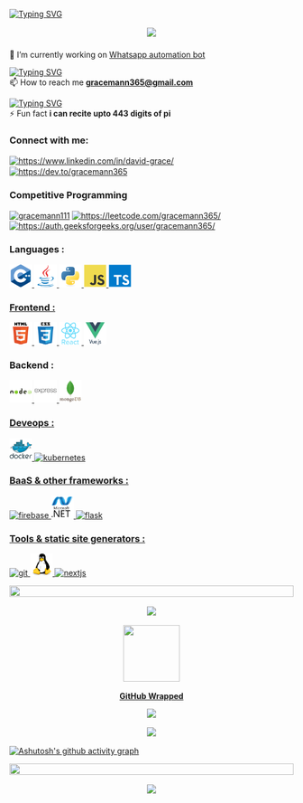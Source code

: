 <a href="https://git.io/typing-svg"><img src="https://readme-typing-svg.demolab.com?font=Fira+Code&weight=600&size=26&duration=2500&pause=250&color=1EF723&multiline=false&width=700&lines=Hi+I'm+David+Grace+🧑‍💻;I like+breaking my limits+ hence I code !" 
alt="Typing SVG" /></a>

<div align="center">
<img src="https://rishavanand.github.io/static/images/greetings.gif" align="center" style="width: 50%" />
</div>  

<h3 align="right"> </h3>

 🔭 I’m currently working on 
[Whatsapp automation bot](https://github.com/gracemann365/Whatsapp-Automation-Bot)

<a href="https://git.io/typing-svg"><img src="https://readme-typing-svg.demolab.com?font=Fira+Code&weight=300&size=15&duration=3250&pause=300&color=C5F781&width=550&lines=%F0%9F%8C%B1+I%E2%80%99m+currently+learning+**Full+Stack+Development+and+DSA**" alt="Typing SVG" /></a><br>
📫 How to reach me **gracemann365@gmail.com**<br>

<a href="https://git.io/typing-svg"><img src="https://readme-typing-svg.demolab.com?font=Fira+Code&weight=300&size=15&duration=3000&pause=250&color=E832F7&width=550&lines=%F0%9F%92%AC+Ask+me+about+Full+Stack+Development" alt="Typing SVG" /></a><br>
⚡ Fun fact **i can recite upto 443 digits of pi**

<h3 align="left">Connect with me:</h3>
<p align="left">
<a href="https://linkedin.com/in/https://www.linkedin.com/in/david-grace/" target="blank"><img align="center" src="https://raw.githubusercontent.com/rahuldkjain/github-profile-readme-generator/master/src/images/icons/Social/linked-in-alt.svg" alt="https://www.linkedin.com/in/david-grace/" height="30" width="40" /></a>
<!--                                                                                                                                                            -->
<a href="https://dev.to/https://dev.to/gracemann365" target="blank"><img align="center" src="https://raw.githubusercontent.com/rahuldkjain/github-profile-readme-generator/master/src/images/icons/Social/devto.svg" alt="https://dev.to/gracemann365" height="30" width="40" /></a></p>

 
<h3 align="left">Competitive Programming </h3>
<a href="https://codeforces.com/profile/gracemann111" target="blank"><img align="center" src="https://raw.githubusercontent.com/rahuldkjain/github-profile-readme-generator/master/src/images/icons/Social/codeforces.svg" alt="gracemann111" height="30" width="40" /></a>
<!--                                                                                                                                                            -->    
<a href="https://www.leetcode.com/https://leetcode.com/gracemann365/" target="blank"><img align="center" src="https://raw.githubusercontent.com/rahuldkjain/github-profile-readme-generator/master/src/images/icons/Social/leet-code.svg" alt="https://leetcode.com/gracemann365/" height="30" width="40" /></a>
<!--                                                                                                                                                            -->
<a href="https://auth.geeksforgeeks.org/user/https://auth.geeksforgeeks.org/user/gracemann365/" target="blank"><img align="center" src="https://raw.githubusercontent.com/rahuldkjain/github-profile-readme-generator/master/src/images/icons/Social/geeks-for-geeks.svg" alt="https://auth.geeksforgeeks.org/user/gracemann365/" height="30" width="40" /></a>
<!--                                                                                                                                                            -->
<h3 align="left">Languages : </h3>
<p align="left"> <a href="https://www.w3schools.com/cpp/" target="_blank" rel="noreferrer">
<img src="https://raw.githubusercontent.com/devicons/devicon/master/icons/cplusplus/cplusplus-original.svg" alt="cplusplus" width="40" height="40"/>
<!--                                                                                                                                                            -->
</a> <a href="https://www.java.com" target="_blank" rel="noreferrer"> <img src="https://raw.githubusercontent.com/devicons/devicon/master/icons/java/java-original.svg" alt="java" width="40" height="40"/> 
<!--                                                                                                                                                            -->
</a> <a href="https://www.python.org" target="_blank" rel="noreferrer"> <img src="https://raw.githubusercontent.com/devicons/devicon/master/icons/python/python-original.svg" alt="python" width="40" height="40"/>
<!--                                                                                                                                                            -->     
</a> <a href="https://developer.mozilla.org/en-US/docs/Web/JavaScript" target="_blank" rel="noreferrer"> <img src="https://raw.githubusercontent.com/devicons/devicon/master/icons/javascript/javascript-original.svg" alt="javascript" width="40" height="40"/>
<!--                                                                                                                                                            -->     
</a> <a href="https://www.typescriptlang.org/" target="_blank" rel="noreferrer"> <img src="https://raw.githubusercontent.com/devicons/devicon/master/icons/typescript/typescript-original.svg" alt="typescript" width="40" height="40"/> 
</p>

<h3 align="left">Frontend :</h3>
<p align="left"> 
</a> <a href="https://www.w3.org/html/" target="_blank" rel="noreferrer"> <img src="https://raw.githubusercontent.com/devicons/devicon/master/icons/html5/html5-original-wordmark.svg" alt="html5" width="40" height="40"/> 
<!--                                                                                                                                                            -->     
</a> <a href="https://www.w3schools.com/css/" target="_blank" rel="noreferrer"> <img src="https://raw.githubusercontent.com/devicons/devicon/master/icons/css3/css3-original-wordmark.svg" alt="css3" width="40" height="40"/> 
<!--                                                                                                                                                            -->     
</a> <a href="https://reactjs.org/" target="_blank" rel="noreferrer"> <img src="https://raw.githubusercontent.com/devicons/devicon/master/icons/react/react-original-wordmark.svg" alt="react" width="40" height="40"/> 
<!--                                                                                                                                                            -->     
</a> <a href="https://vuejs.org/" target="_blank" rel="noreferrer"> <img src="https://raw.githubusercontent.com/devicons/devicon/master/icons/vuejs/vuejs-original-wordmark.svg" alt="vuejs" width="40" height="40"/> </a> </p>
</P>


<h3 align="left">Backend :</h3>
<p align="left"> 
</a> <a href="https://nodejs.org" target="_blank" rel="noreferrer"> <img src="https://raw.githubusercontent.com/devicons/devicon/master/icons/nodejs/nodejs-original-wordmark.svg" alt="nodejs" width="40" height="40"/> 
<!--                                                                                                                                                            -->     
</a> <a href="https://expressjs.com" target="_blank" rel="noreferrer"> <img src="https://raw.githubusercontent.com/devicons/devicon/master/icons/express/express-original-wordmark.svg" alt="express" width="40" height="40"/>
<!--                                                                                                                                                            -->   
</a> <a href="https://www.mongodb.com/" target="_blank" rel="noreferrer"> <img src="https://raw.githubusercontent.com/devicons/devicon/master/icons/mongodb/mongodb-original-wordmark.svg" alt="mongodb" width="40" height="40"/> 
</p>

<h3 align="left">Deveops :</h3>
<p align="left"> 
</a> <a href="https://www.docker.com/" target="_blank" rel="noreferrer"> <img src="https://raw.githubusercontent.com/devicons/devicon/master/icons/docker/docker-original-wordmark.svg" alt="docker" width="40" height="40"/> 
</a> <a href="https://kubernetes.io" target="_blank" rel="noreferrer"> <img src="https://www.vectorlogo.zone/logos/kubernetes/kubernetes-icon.svg" alt="kubernetes" width="40" height="40"/> 
</p>

<h3 align="left">BaaS & other frameworks :</h3>
<p align="left">  
</a> <a href="https://firebase.google.com/" target="_blank" rel="noreferrer"> <img src="https://www.vectorlogo.zone/logos/firebase/firebase-icon.svg" alt="firebase" width="40" height="40"/> 
</a> <a href="https://dotnet.microsoft.com/" target="_blank" rel="noreferrer"> <img src="https://raw.githubusercontent.com/devicons/devicon/master/icons/dot-net/dot-net-original-wordmark.svg" alt="dotnet" width="40" height="40"/> 
</a> <a href="https://flask.palletsprojects.com/" target="_blank" rel="noreferrer"> <img src="https://www.vectorlogo.zone/logos/pocoo_flask/pocoo_flask-icon.svg" alt="flask" width="40" height="40"/> 
</p>  


<h3 align="left">Tools & static site generators :</h3>
<p align="left">  
</a> <a href="https://git-scm.com/" target="_blank" rel="noreferrer"> <img src="https://www.vectorlogo.zone/logos/git-scm/git-scm-icon.svg" alt="git" width="40" height="40"/>
</a> <a href="https://www.linux.org/" target="_blank" rel="noreferrer"> <img src="https://raw.githubusercontent.com/devicons/devicon/master/icons/linux/linux-original.svg" alt="linux" width="40" height="40"/>
</a> <a href="https://nextjs.org/" target="_blank" rel="noreferrer"> <img src="https://cdn.worldvectorlogo.com/logos/nextjs-2.svg" alt="nextjs" width="40" height="40"/> 
</p>

<!--📏LINE-->
<img src="https://i.imgur.com/dBaSKWF.gif" height="20" width="100%">

<!--📊💬STATTITLE / 🌐WEBSITE: https://textanim.com/ -->
<p align="center">
<img src="https://i.imgur.com/YCw47Dm.gif">

<!--🖼️OCTOCAT-->
<p align="center">
<img src="https://media.giphy.com/media/IP7sarl7C5lSFCw9rG/giphy.gif"  width="100px" height="100px"></p>

<!--🌯GITHUBWRAPPED / 🌐https://github.com/neat-run/wrapped -->
<p align="center">
<a href="https://trinib.wrapped.run"><b>GitHub Wrapped</b></a>

<!--📊STATSGRAPH / 🌐WEBSITE:https://github.com/gracemann365/github-readme-stats -->
<p align="center">
<img src="https://github-readme-stats.vercel.app/api?username=gracemann365&show_icons=true&theme=merko">

<!--📙LANGUAGES / 🌐WEBSITE: https://github.com/anuraghazra/github-readme-stats -->
<p align="center">
<a href="https://github.com/gracemann365/AdGuard-WireGuard-Unbound-Cloudflare"><img src="https://github-readme-stats.vercel.app/api/top-langs/?username=gracemann365&layout=compact&theme=merko">

[![Ashutosh's github activity graph](https://activity-graph.herokuapp.com/graph?username=gracemann365&theme=github)](https://github.com/gracemann365/github-readme-activity-graph)

     
<!--📏LINE-->
<p align="center">
<img src="https://i.imgur.com/dBaSKWF.gif" height="20" width="100%">

<!--📰RSS / TAKE IMAGE FROM https://github.com/trinib/trinib/blob/main/.images/marquee.svg TO YOUR REPO AND EDIT IT-->
<p align="center">
<img src="https://raw.githubusercontent.com/trinib/trinib/main/.images/marquee.svg">


<!--
**gracemann365/gracemann365** is a ✨ _special_ ✨ repository because its `README.md` (this file) appears on your GitHub profile.

Here are some ideas to get you started:

- 🔭 I’m currently working on ...
- 🌱 I’m currently learning ...
- 👯 I’m looking to collaborate on ...
- 🤔 I’m looking for help with ...
- 💬 Ask me about ...
- 📫 How to reach me: ...
- 😄 Pronouns: ...
- ⚡ Fun fact: ...
-->
